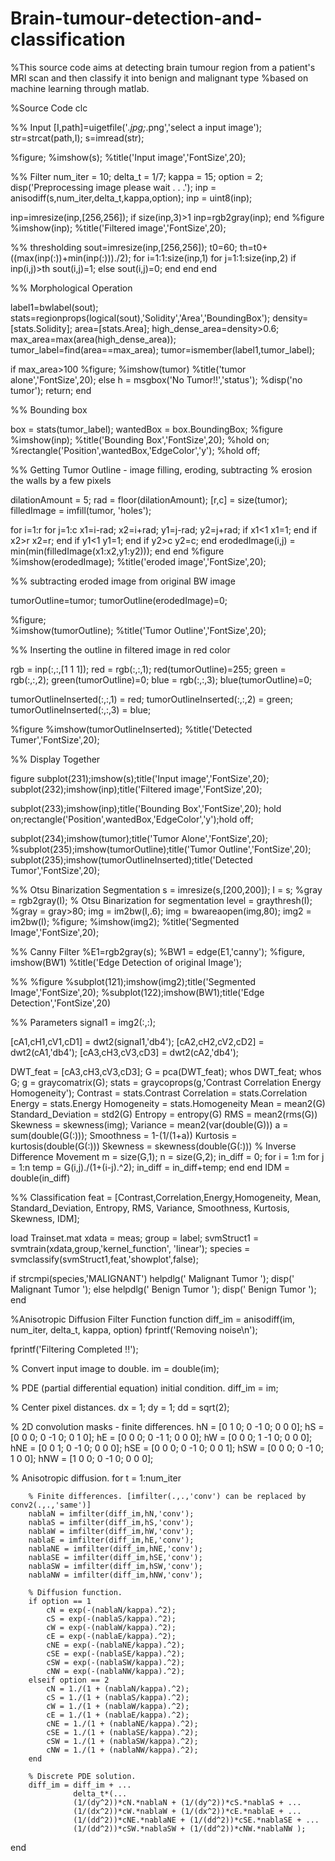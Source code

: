 # Brain-tumour-detection-and-classification
%This source code aims at detecting brain tumour region from a patient's MRI scan and then classify it into benign and malignant type %based on machine learning through matlab.  


%Source Code
clc

%% Input
[I,path]=uigetfile('*.jpg;*.png','select a input image');
str=strcat(path,I);
s=imread(str);

%figure;
%imshow(s);
%title('Input image','FontSize',20);

%% Filter
num_iter = 10;
    delta_t = 1/7;
    kappa = 15;
    option = 2;
    disp('Preprocessing image please wait . . .');
    inp = anisodiff(s,num_iter,delta_t,kappa,option);
    inp = uint8(inp);
    
inp=imresize(inp,[256,256]);
if size(inp,3)>1
    inp=rgb2gray(inp);
end
%figure
%imshow(inp);
%title('Filtered image','FontSize',20);

%% thresholding
sout=imresize(inp,[256,256]);
t0=60;
th=t0+((max(inp(:))+min(inp(:)))./2);
for i=1:1:size(inp,1)
    for j=1:1:size(inp,2)
        if inp(i,j)>th
            sout(i,j)=1;
        else
            sout(i,j)=0;
        end
    end
end

%% Morphological Operation

label1=bwlabel(sout);
stats=regionprops(logical(sout),'Solidity','Area','BoundingBox');
density=[stats.Solidity];
area=[stats.Area];
high_dense_area=density>0.6;
max_area=max(area(high_dense_area));
tumor_label=find(area==max_area);
tumor=ismember(label1,tumor_label);

if max_area>100
   %figure;
   %imshow(tumor)
   %title('tumor alone','FontSize',20);
else
    h = msgbox('No Tumor!!','status');
    %disp('no tumor');
    return;
end
            
%% Bounding box

box = stats(tumor_label);
wantedBox = box.BoundingBox;
%figure
%imshow(inp);
%title('Bounding Box','FontSize',20);
%hold on;
%rectangle('Position',wantedBox,'EdgeColor','y');
%hold off;


%% Getting Tumor Outline - image filling, eroding, subtracting
% erosion the walls by a few pixels

dilationAmount = 5;
rad = floor(dilationAmount);
[r,c] = size(tumor);
filledImage = imfill(tumor, 'holes');

for i=1:r
   for j=1:c
       x1=i-rad;
       x2=i+rad;
       y1=j-rad;
       y2=j+rad;
       if x1<1
           x1=1;
       end
       if x2>r
           x2=r;
       end
       if y1<1
           y1=1;
       end
       if y2>c
           y2=c;
       end
       erodedImage(i,j) = min(min(filledImage(x1:x2,y1:y2)));
   end
end
%figure
%imshow(erodedImage);
%title('eroded image','FontSize',20);

%% subtracting eroded image from original BW image

tumorOutline=tumor;
tumorOutline(erodedImage)=0;

%figure;  
%imshow(tumorOutline);
%title('Tumor Outline','FontSize',20);

%% Inserting the outline in filtered image in red color

rgb = inp(:,:,[1 1 1]);
red = rgb(:,:,1);
red(tumorOutline)=255;
green = rgb(:,:,2);
green(tumorOutline)=0;
blue = rgb(:,:,3);
blue(tumorOutline)=0;

tumorOutlineInserted(:,:,1) = red; 
tumorOutlineInserted(:,:,2) = green; 
tumorOutlineInserted(:,:,3) = blue; 


%figure
%imshow(tumorOutlineInserted);
%title('Detected Tumer','FontSize',20);

%% Display Together

figure
subplot(231);imshow(s);title('Input image','FontSize',20);
subplot(232);imshow(inp);title('Filtered image','FontSize',20);

subplot(233);imshow(inp);title('Bounding Box','FontSize',20);
hold on;rectangle('Position',wantedBox,'EdgeColor','y');hold off;

subplot(234);imshow(tumor);title('Tumor Alone','FontSize',20);
%subplot(235);imshow(tumorOutline);title('Tumor Outline','FontSize',20);
subplot(235);imshow(tumorOutlineInserted);title('Detected Tumor','FontSize',20);


%% Otsu Binarization Segmentation
s = imresize(s,[200,200]);
I = s;
%gray = rgb2gray(I);
% Otsu Binarization for segmentation
level = graythresh(I);
%gray = gray>80;
img = im2bw(I,.6);
img = bwareaopen(img,80); 
img2 = im2bw(I);
%figure;
%imshow(img2);
%title('Segmented Image','FontSize',20);

%% Canny Filter
%E1=rgb2gray(s);
%BW1 = edge(E1,'canny');
%figure, imshow(BW1)
%title('Edge Detection of original Image');

%%
%figure
%subplot(121);imshow(img2);title('Segmented Image','FontSize',20);
%subplot(122);imshow(BW1);title('Edge Detection','FontSize',20)

%% Parameters
signal1 = img2(:,:);

[cA1,cH1,cV1,cD1] = dwt2(signal1,'db4');
[cA2,cH2,cV2,cD2] = dwt2(cA1,'db4');
[cA3,cH3,cV3,cD3] = dwt2(cA2,'db4');

DWT_feat = [cA3,cH3,cV3,cD3];
G = pca(DWT_feat);
whos DWT_feat;
whos G;
g = graycomatrix(G);
stats = graycoprops(g,'Contrast Correlation Energy Homogeneity');
Contrast = stats.Contrast
Correlation = stats.Correlation
Energy = stats.Energy
Homogeneity = stats.Homogeneity
Mean = mean2(G)
Standard_Deviation = std2(G)
Entropy = entropy(G)
RMS = mean2(rms(G))
Skewness = skewness(img);
Variance = mean2(var(double(G)))
a = sum(double(G(:)));
Smoothness = 1-(1/(1+a))
Kurtosis = kurtosis(double(G(:)))
Skewness = skewness(double(G(:)))
% Inverse Difference Movement
m = size(G,1);
n = size(G,2);
in_diff = 0;
for i = 1:m
    for j = 1:n
        temp = G(i,j)./(1+(i-j).^2);
        in_diff = in_diff+temp;
    end
end
IDM = double(in_diff)
    

%% Classification
feat = [Contrast,Correlation,Energy,Homogeneity, Mean, Standard_Deviation, Entropy, RMS, Variance, Smoothness, Kurtosis, Skewness, IDM];

load Trainset.mat 
xdata = meas;
 group = label;
 svmStruct1 = svmtrain(xdata,group,'kernel_function', 'linear');
 species = svmclassify(svmStruct1,feat,'showplot',false);
 
 if strcmpi(species,'MALIGNANT')
     helpdlg(' Malignant Tumor ');
     disp(' Malignant Tumor ');
 else
     helpdlg(' Benign Tumor ');
     disp(' Benign Tumor ');
 end
 
 

%Anisotropic Diffusion Filter Function
function diff_im = anisodiff(im, num_iter, delta_t, kappa, option)
fprintf('Removing noise\n');


fprintf('Filtering Completed !!');

% Convert input image to double.
im = double(im);

% PDE (partial differential equation) initial condition.
diff_im = im;

% Center pixel distances.
dx = 1;
dy = 1;
dd = sqrt(2);

% 2D convolution masks - finite differences.
hN = [0 1 0; 0 -1 0; 0 0 0];
hS = [0 0 0; 0 -1 0; 0 1 0];
hE = [0 0 0; 0 -1 1; 0 0 0];
hW = [0 0 0; 1 -1 0; 0 0 0];
hNE = [0 0 1; 0 -1 0; 0 0 0];
hSE = [0 0 0; 0 -1 0; 0 0 1];
hSW = [0 0 0; 0 -1 0; 1 0 0];
hNW = [1 0 0; 0 -1 0; 0 0 0];

% Anisotropic diffusion.
for t = 1:num_iter

        % Finite differences. [imfilter(.,.,'conv') can be replaced by conv2(.,.,'same')]
        nablaN = imfilter(diff_im,hN,'conv');
        nablaS = imfilter(diff_im,hS,'conv');   
        nablaW = imfilter(diff_im,hW,'conv');
        nablaE = imfilter(diff_im,hE,'conv');   
        nablaNE = imfilter(diff_im,hNE,'conv');
        nablaSE = imfilter(diff_im,hSE,'conv');   
        nablaSW = imfilter(diff_im,hSW,'conv');
        nablaNW = imfilter(diff_im,hNW,'conv'); 
        
        % Diffusion function.
        if option == 1
            cN = exp(-(nablaN/kappa).^2);
            cS = exp(-(nablaS/kappa).^2);
            cW = exp(-(nablaW/kappa).^2);
            cE = exp(-(nablaE/kappa).^2);
            cNE = exp(-(nablaNE/kappa).^2);
            cSE = exp(-(nablaSE/kappa).^2);
            cSW = exp(-(nablaSW/kappa).^2);
            cNW = exp(-(nablaNW/kappa).^2);
        elseif option == 2
            cN = 1./(1 + (nablaN/kappa).^2);
            cS = 1./(1 + (nablaS/kappa).^2);
            cW = 1./(1 + (nablaW/kappa).^2);
            cE = 1./(1 + (nablaE/kappa).^2);
            cNE = 1./(1 + (nablaNE/kappa).^2);
            cSE = 1./(1 + (nablaSE/kappa).^2);
            cSW = 1./(1 + (nablaSW/kappa).^2);
            cNW = 1./(1 + (nablaNW/kappa).^2);
        end

        % Discrete PDE solution.
        diff_im = diff_im + ...
                  delta_t*(...
                  (1/(dy^2))*cN.*nablaN + (1/(dy^2))*cS.*nablaS + ...
                  (1/(dx^2))*cW.*nablaW + (1/(dx^2))*cE.*nablaE + ...
                  (1/(dd^2))*cNE.*nablaNE + (1/(dd^2))*cSE.*nablaSE + ...
                  (1/(dd^2))*cSW.*nablaSW + (1/(dd^2))*cNW.*nablaNW );
           
       
        
end
